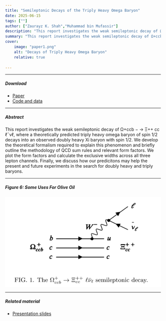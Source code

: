 ```yaml
---
title: "Semileptonic Decays of the Triply Heavy Omega Baryon" 
date: 2025-06-15
tags: [""]
author: ["Zaurayz K. Shah","Muhammad bin Mufassir"]
description: "This report investigates the weak semileptonic decay of Ω+ccb →Ξ++cc ℓ¯ νℓ, where a theoretically predicted triply heavy omega baryon of spin 1/2 decays into an observed doubly heavy Xi baryon with spin 1/2." 
summary: "This report investigates the weak semileptonic decay of Ω+ccb →Ξ++cc ℓ¯ νℓ, where a theoretically predicted triply heavy omega baryon of spin 1/2 decays into an observed doubly heavy Xi baryon with spin 1/2." 
cover:
    image: "paper1.png"
    alt: "Decays of Triply Heavy Omega Baryon"
    relative: true

---
```


---

##### Download

+ [Paper](fyp.pdf)
+ [Code and data](https://github.com/pmichaillat/feru)

---

##### Abstract

This report investigates the weak semileptonic decay of Ω+ccb − → Ξ++ cc ℓ¯νℓ, where a theoretically predicted triply heavy omega baryon of spin 1/2 decays into an observed doubly heavy Xi baryon with spin 1/2. We develop the theoretical formalism required to explain this phenomenon and briefly outline the methodology of QCD sum rules and relevant form factors. We plot the form factors and calculate the exclusive widths across all three lepton channels. Finally, we discuss how our predicitons may help the present and future experiments in the search for doubly heavy and triply baryons.

---

##### Figure 6: Some Uses For Olive Oil

![](fyp.png)

---

##### Related material

+ [Presentation slides](presentation.pdf)
